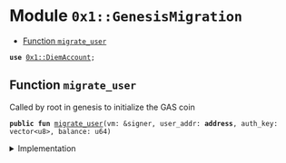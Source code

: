 
<a name="0x1_GenesisMigration"></a>

# Module `0x1::GenesisMigration`



-  [Function `migrate_user`](#0x1_GenesisMigration_migrate_user)


<pre><code><b>use</b> <a href="DiemAccount.md#0x1_DiemAccount">0x1::DiemAccount</a>;
</code></pre>



<a name="0x1_GenesisMigration_migrate_user"></a>

## Function `migrate_user`

Called by root in genesis to initialize the GAS coin


<pre><code><b>public</b> <b>fun</b> <a href="GenesisMigration.md#0x1_GenesisMigration_migrate_user">migrate_user</a>(vm: &signer, user_addr: <b>address</b>, auth_key: vector&lt;u8&gt;, balance: u64)
</code></pre>



<details>
<summary>Implementation</summary>


<pre><code><b>public</b> <b>fun</b> <a href="GenesisMigration.md#0x1_GenesisMigration_migrate_user">migrate_user</a>(
    vm: &signer,
    user_addr: <b>address</b>,
    auth_key: vector&lt;u8&gt;,
    balance: u64,
) {
  <a href="DiemAccount.md#0x1_DiemAccount_create_user_account_with_coin">DiemAccount::create_user_account_with_coin</a>(
    vm,
    user_addr,
    auth_key,
    balance
  );
}
</code></pre>



</details>
